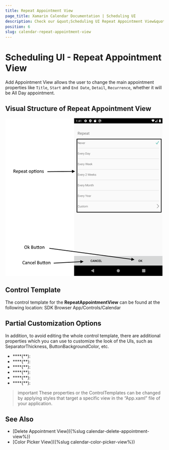 ```yaml
---
title: Repeat Appointment View
page_title: Xamarin Calendar Documentation | Scheduling UI
description: Check our &quot;Scheduling UI Repeat Appointment View&quot; documentation article for Telerik Calendar for Xamarin control.
position: 6
slug: calendar-repeat-appointment-view
---
```


# Scheduling UI - Repeat Appointment View

Add Appointment View allows the user to change the main appointment properties like `Title`, `Start` and `End Date`, `Detail`, `Recurrence`, whether it will be All Day appointment.

## Visual Structure of Repeat Appointment View

![Scheduling UI Repeat Appointment View](images/calendar-repeat-appointment-view.png)

## Control Template

The control template for the **RepeatAppointmentView** can be found at the following location: SDK Browser App/Controls/Calendar

## Partial Customization Options 

In addition, to avoid editing the whole control template, there are additional properties which you can use to customize the look of the UIs, such as SeparatorThickness, ButtonBackgroundColor, etc.  

* ****(**):
* ****(**):
* ****(**):
* ****(**):
* ****(**):
* ****(**):

>important These properties or the ControlTemplates can be changed by applying styles that target a specific view in the “App.xaml” file of your application. 

## See Also

* [Delete Appointment View]({%slug calendar-delete-appointment-view%})
* [Color Picker View]({%slug calendar-color-picker-view%})
